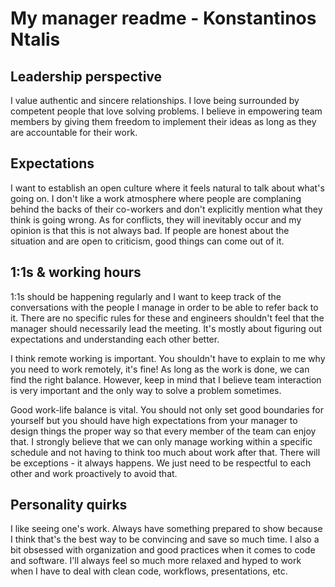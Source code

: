 # My manager readme - Konstantinos Ntalis

## Leadership perspective

I value authentic and sincere relationships. I love being surrounded by competent people that love solving problems. I believe in empowering team members by giving them freedom to implement their ideas as long as they are accountable for their work.

## Expectations

I want to establish an open culture where it feels natural to talk about what's going on. I don't like a work atmosphere where people are complaning behind the backs of their co-workers and don't explicitly mention what they think is going wrong.
As for conflicts, they will inevitably occur and my opinion is that this is not always bad. If people are honest about the situation and are open to criticism, good things can come out of it.

## 1:1s & working hours

1:1s should be happening regularly and I want to keep track of the conversations with the people I manage in order to be able to refer back to it. There are no specific rules for these and engineers shouldn't feel that the manager should necessarily lead the meeting. It's mostly about figuring out expectations and understanding each other better.

I think remote working is important. You shouldn't have to explain to me why you need to work remotely, it's fine! As long as the work is done, we can find the right balance. However, keep in mind that I believe team interaction is very important and the only way to solve a problem sometimes.

Good work-life balance is vital. You should not only set good boundaries for yourself but you should have high expectations from your manager to design things the proper way so that every member of the team can enjoy that. I strongly believe that we can only manage working within a specific schedule and not having to think too much about work after that. There will be exceptions - it always happens. We just need to be respectful to each other and work proactively to avoid that.

## Personality quirks

I like seeing one's work. Always have something prepared to show because I think that's the best way to be convincing and save so much time. I also a bit obsessed with organization and good practices when it comes to code and software. I'll always feel so much more relaxed and hyped to work when I have to deal with clean code, workflows, presentations, etc. 

